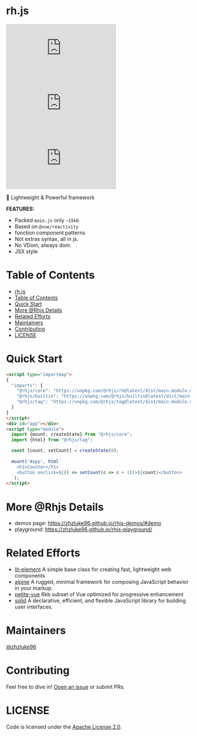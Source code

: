 # rh.js

[![size badge](https://img.shields.io/github/languages/code-size/zhzluke96/rh.js?label=size)](https://github.com/zhzLuke96/rh.js)
[![language](https://img.shields.io/github/languages/top/zhzluke96/rh.js)](https://github.com/zhzLuke96/rh.js)
[![version](https://img.shields.io/github/package-json/v/zhzluke96/rh.js)](https://github.com/zhzLuke96/rh.js)

🧩 Lightweight & Powerful framework

**FEATURES:**

- Packed `main.js` only `~15kb`
- Based on `@vue/reactivity`
- function component patterns
- Not extras syntax, all in js. 
- No VDom, always dom.
- JSX style

# Table of Contents

- [rh.js](#rhjs)
- [Table of Contents](#table-of-contents)
- [Quick Start](#quick-start)
- [More @Rhjs Details](#more-rhjs-details)
- [Related Efforts](#related-efforts)
- [Maintainers](#maintainers)
- [Contributing](#contributing)
- [LICENSE](#license)

<a name="quick-start"></a>

# Quick Start

```html
<script type="importmap">
{
  "imports": {
    "@rhjs/core": "https://unpkg.com/@rhjs/rh@latest/dist/main.module.mjs",
    "@rhjs/builtin": "https://unpkg.com/@rhjs/builtin@latest/dist/main.module.mjs",
    "@rhjs/tag": "https://unpkg.com/@rhjs/tag@latest/dist/main.module.mjs"
  }
}
</script>
<div id="app"></div>
<script type="module">
  import {mount, createState} from "@rhjs/core";
  import {html} from "@rhjs/tag";

  const [count, setCount] = createState(0);
  
  mount('#app', html`
    <h1>Counter</h1>
    <button onclick=${() => setCount(c => c + 1)}>${count}</button>
  `);
</script>
```

# More @Rhjs Details
- demos page: https://zhzluke96.github.io/rhjs-demos/#demo
- playground: https://zhzluke96.github.io/rhjs-playground/

# Related Efforts

- [lit-element](https://github.com/Polymer/lit-element) A simple base class for creating fast, lightweight web components
- [alpine](https://github.com/alpinejs/alpine) A rugged, minimal framework for composing JavaScript behavior in your markup.
- [petite-vue](https://github.com/vuejs/petite-vue) 6kb subset of Vue optimized for progressive enhancement
- [solid](https://github.com/solidjs/solid) A declarative, efficient, and flexible JavaScript library for building user interfaces.

# Maintainers

[@zhzluke96](https://github.com/zhzLuke96)

# Contributing

Feel free to dive in! [Open an issue](https://github.com/zhzLuke96/rh.js/issues/new) or submit PRs.


# LICENSE

Code is licensed under the [Apache License 2.0](./LICENSE).
